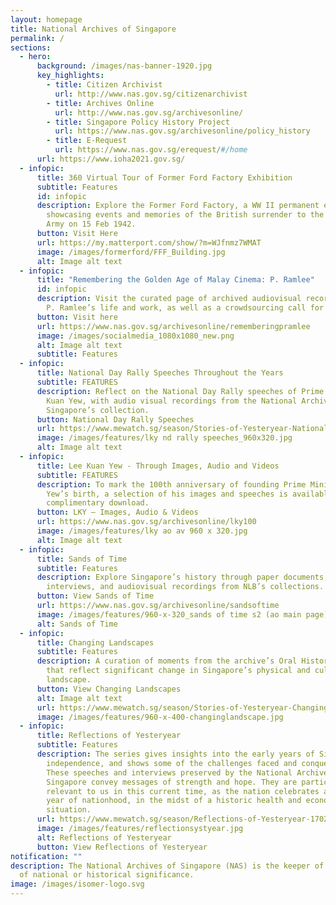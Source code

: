 ```yaml
---
layout: homepage
title: National Archives of Singapore
permalink: /
sections:
  - hero:
      background: /images/nas-banner-1920.jpg
      key_highlights:
        - title: Citizen Archivist
          url: http://www.nas.gov.sg/citizenarchivist
        - title: Archives Online
          url: http://www.nas.gov.sg/archivesonline/
        - title: Singapore Policy History Project
          url: https://www.nas.gov.sg/archivesonline/policy_history
        - title: E-Request
          url: https://www.nas.gov.sg/erequest/#/home
      url: https://www.ioha2021.gov.sg/
  - infopic:
      title: 360 Virtual Tour of Former Ford Factory Exhibition
      subtitle: Features
      id: infopic
      description: Explore the Former Ford Factory, a WW II permanent exhibition
        showcasing events and memories of the British surrender to the Japanese
        Army on 15 Feb 1942.
      button: Visit Here
      url: https://my.matterport.com/show/?m=WJfnmz7WMAT
      image: /images/formerford/FFF_Building.jpg
      alt: Image alt text
  - infopic:
      title: "Remembering the Golden Age of Malay Cinema: P. Ramlee"
      id: infopic
      description: Visit the curated page of archived audiovisual records documenting
        P. Ramlee’s life and work, as well as a crowdsourcing call for records.
      button: Visit here
      url: https://www.nas.gov.sg/archivesonline/rememberingpramlee
      image: /images/socialmedia_1080x1080_new.png
      alt: Image alt text
      subtitle: Features
  - infopic:
      title: National Day Rally Speeches Throughout the Years
      subtitle: FEATURES
      description: Reflect on the National Day Rally speeches of Prime Minister Lee
        Kuan Yew, with audio visual recordings from the National Archives of
        Singapore’s collection.
      button: National Day Rally Speeches
      url: https://www.mewatch.sg/season/Stories-of-Yesteryear-National-Day-Rally-Speeches-Throughout-the-Years-S1-390305
      image: /images/features/lky nd rally speeches_960x320.jpg
      alt: Image alt text
  - infopic:
      title: Lee Kuan Yew - Through Images, Audio and Videos
      subtitle: FEATURES
      description: To mark the 100th anniversary of founding Prime Minister Lee Kuan
        Yew’s birth, a selection of his images and speeches is available for
        complimentary download.
      button: LKY – Images, Audio & Videos
      url: https://www.nas.gov.sg/archivesonline/lky100
      image: /images/features/lky ao av 960 x 320.jpg
      alt: Image alt text
  - infopic:
      title: Sands of Time
      subtitle: Features
      description: Explore Singapore’s history through paper documents, oral history
        interviews, and audiovisual recordings from NLB’s collections.
      button: View Sands of Time
      url: https://www.nas.gov.sg/archivesonline/sandsoftime
      image: /images/features/960-x-320_sands of time s2 (ao main page).png
      alt: Sands of Time
  - infopic:
      title: Changing Landscapes
      subtitle: Features
      description: A curation of moments from the archive’s Oral History collection
        that reflect significant change in Singapore’s physical and cultural
        landscape.
      button: View Changing Landscapes
      alt: Image alt text
      url: https://www.mewatch.sg/season/Stories-of-Yesteryear-Changing-Landscapes-250817
      image: /images/features/960-x-400-changinglandscape.jpg
  - infopic:
      title: Reflections of Yesteryear
      subtitle: Features
      description: The series gives insights into the early years of Singapore’s
        independence, and shows some of the challenges faced and conquered.
        These speeches and interviews preserved by the National Archives of
        Singapore convey messages of strength and hope. They are particularly
        relevant to us in this current time, as the nation celebrates another
        year of nationhood, in the midst of a historic health and economic
        situation.
      url: https://www.mewatch.sg/season/Reflections-of-Yesteryear-170278
      image: /images/features/reflectionsystyear.jpg
      alt: Reflections of Yesteryear
      button: View Reflections of Yesteryear
notification: ""
description: The National Archives of Singapore (NAS) is the keeper of records
  of national or historical significance.
image: /images/isomer-logo.svg
---
```

